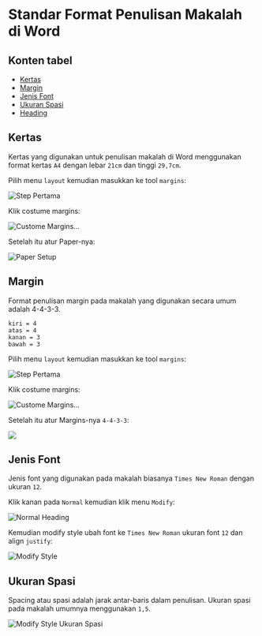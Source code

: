 # Standar Format Penulisan Makalah di Word

## Konten tabel
- [Kertas](#kertas)
- [Margin](#margin)
- [Jenis Font](#jenis-font)
- [Ukuran Spasi](#ukuran-spasi)
- [Heading](#heading)

## Kertas

Kertas yang digunakan untuk penulisan makalah di Word menggunakan format kertas `A4` dengan lebar `21cm` dan tinggi `29,7cm`.

Pilih menu `layout` kemudian masukkan ke tool `margins`:

![Step Pertama](img/kertas/langkah1.png)

Klik costume margins:

![Custome Margins...](img/kertas/langkah2.png)

Setelah itu atur Paper-nya:

![Paper Setup](img/kertas/langkah3.png)

## Margin

Format penulisan margin pada makalah yang digunakan secara umum adalah 4-4-3-3.

    kiri = 4
    atas = 4
    kanan = 3
    bawah = 3

Pilih menu `layout` kemudian masukkan ke tool `margins`:

![Step Pertama](img/kertas/langkah1.png)

Klik costume margins:

![Custome Margins...](img/kertas/langkah2.png)

Setelah itu atur Margins-nya `4-4-3-3`:

![](img/margin/langkah1.png)

## Jenis Font

Jenis font yang digunakan pada makalah biasanya `Times New Roman` dengan ukuran `12`.

Klik kanan pada `Normal` kemudian klik menu `Modify`:

![Normal Heading](img/jenis-font/langkah1.png)

Kemudian modify style ubah font ke `Times New Roman` ukuran font `12` dan align `justify`:

![Modify Style](img/jenis-font/langkah2.png)

## Ukuran Spasi

Spacing atau spasi adalah jarak antar-baris dalam penulisan. Ukuran spasi pada makalah umumnya menggunakan `1,5`.

![Modify Style Ukuran Spasi](img/ukuran-spasi/langkah1.png)

